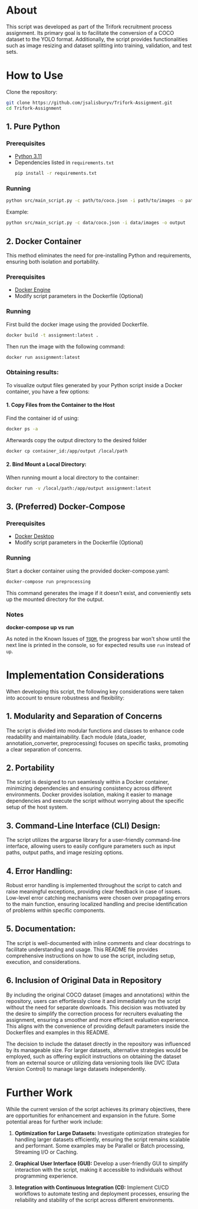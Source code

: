 # About

This script was developed as part of the Trifork recruitment process assignment. Its primary goal is to facilitate the conversion of a COCO dataset to the YOLO format. Additionally, the script provides functionalities such as image resizing and dataset splitting into training, validation, and test sets.

# How to Use

Clone the repository:

   ```bash
   git clone https://github.com/jsalisburyv/Trifork-Assignment.git
   cd Trifork-Assignment
   ```

## 1. Pure Python

### Prerequisites

- [Python 3.11](https://www.python.org/downloads/release/python-3117/)
- Dependencies listed in `requirements.txt`
    ```bash
    pip install -r requirements.txt
   ```
### Running
```bash
python src/main_script.py -c path/to/coco.json -i path/to/images -o path/to/output
```
Example:
```bash
python src/main_script.py -c data/coco.json -i data/images -o output
```

## 2. Docker Container
This method eliminates the need for pre-installing Python and requirements, ensuring both isolation and portability.

### Prerequisites
- [Docker Engine](https://docs.docker.com/engine/install/)
- Modify script parameters in the Dockerfile (Optional) 

### Running
First build the docker image using the provided Dockerfile.
```bash
docker build -t assignment:latest .
```
Then run the image with the following command:
```bash
docker run assignment:latest
```
### Obtaining results:
To visualize output files generated by your Python script inside a Docker container, you have a few options:
#### 1. Copy Files from the Container to the Host
Find the container id of using:
```bash
docker ps -a
```
Afterwards copy the output directory to the desired folder
```bash
docker cp container_id:/app/output /local/path
```

#### 2. Bind Mount a Local Directory:
When running mount a local directory to the container:
```bash
docker run -v /local/path:/app/output assignment:latest
```
## 3. (Preferred) Docker-Compose
### Prerequisites
- [Docker Desktop](https://docs.docker.com/desktop/)
- Modify script parameters in the Dockerfile (Optional) 

### Running
Start a docker container using the provided docker-compose.yaml:
```bash
docker-compose run preprocessing
```
This command generates the image if it doesn't exist, and conveniently sets up the mounted directory for the output.

### Notes
**docker-compose up vs run**

As noted in the Known Issues of [`TQDM`](https://pypi.org/project/tqdm/), the progress bar won't show until the next line is printed in the console, so for expected results use `run` instead of `up`.

# Implementation Considerations
When developing this script, the following key considerations were taken into account to ensure robustness and flexibility:

## 1. Modularity and Separation of Concerns
The script is divided into modular functions and classes to enhance code readability and maintainability.
Each module (data_loader, annotation_converter, preprocessing) focuses on specific tasks, promoting a clear separation of concerns.

## 2. Portability
The script is designed to run seamlessly within a Docker container, minimizing dependencies and ensuring consistency across different environments.
Docker provides isolation, making it easier to manage dependencies and execute the script without worrying about the specific setup of the host system.

## 3. Command-Line Interface (CLI) Design:
The script utilizes the argparse library for a user-friendly command-line interface, allowing users to easily configure parameters such as input paths, output paths, and image resizing options.

## 4. Error Handling:
Robust error handling is implemented throughout the script to catch and raise meaningful exceptions, providing clear feedback in case of issues.
Low-level error catching mechanisms were chosen over propagating errors to the main function, ensuring localized handling and precise identification of problems within specific components.

## 5. Documentation:
The script is well-documented with inline comments and clear docstrings to facilitate understanding and usage.
This README file provides comprehensive instructions on how to use the script, including setup, execution, and considerations.

## 6. Inclusion of Original Data in Repository
By including the original COCO dataset (images and annotations) within the repository, users can effortlessly clone it and immediately run the script without the need for separate downloads. This decision was motivated by the desire to simplify the correction process for recruiters evaluating the assignment, ensuring a smoother and more efficient evaluation experience. This aligns with the convenience of providing default parameters inside the Dockerfiles and examples in this README.

The decision to include the dataset directly in the repository was influenced by its manageable size. For larger datasets, alternative strategies would be employed, such as offering explicit instructions on obtaining the dataset from an external source or utilizing data versioning tools like DVC (Data Version Control) to manage large datasets independently.

# Further Work
While the current version of the script achieves its primary objectives, there are opportunities for enhancement and expansion in the future. Some potential areas for further work include:

1. **Optimization for Large Datasets:** Investigate optimization strategies for handling larger datasets efficiently, ensuring the script remains scalable and performant. Some examples may be Parallel or Batch processing, Streaming I/O or Caching.

2. **Graphical User Interface (GUI):** Develop a user-friendly GUI to simplify interaction with the script, making it accessible to individuals without programming experience.

3. **Integration with Continuous Integration (CI):** Implement CI/CD workflows to automate testing and deployment processes, ensuring the reliability and stability of the script across different environments.